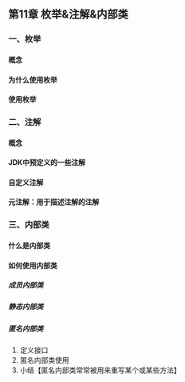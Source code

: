## 第11章 枚举&注解&内部类

### ⼀、枚举
#### 概念
#### 为什么使⽤枚举
#### 使⽤枚举
### ⼆、注解
#### 概念
#### JDK中预定义的⼀些注解
#### ⾃定义注解
#### 元注解：⽤于描述注解的注解
### 三、内部类
#### 什么是内部类
#### 如何使⽤内部类
##### 成员内部类
##### 静态内部类
##### 匿名内部类
1. 定义接口
2. 匿名内部类使用
3. 小结【匿名内部类常常被用来重写某个或某些方法】

